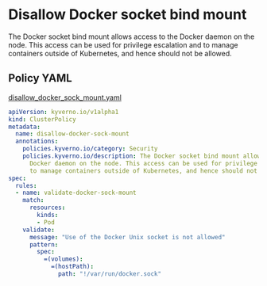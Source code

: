 # Disallow Docker socket bind mount

The Docker socket bind mount allows access to the 
Docker daemon on the node. This access can be used for privilege escalation and 
to manage containers outside of Kubernetes, and hence should not be allowed.  

## Policy YAML 

[disallow_docker_sock_mount.yaml](best_practices/disallow_docker_sock_mount.yaml) 

````yaml
apiVersion: kyverno.io/v1alpha1
kind: ClusterPolicy
metadata:
  name: disallow-docker-sock-mount
  annotations:
    policies.kyverno.io/category: Security
    policies.kyverno.io/description: The Docker socket bind mount allows access to the 
      Docker daemon on the node. This access can be used for privilege escalation and 
      to manage containers outside of Kubernetes, and hence should not be allowed.  
spec:
  rules:
  - name: validate-docker-sock-mount
    match:
      resources:
        kinds:
        - Pod
    validate:
      message: "Use of the Docker Unix socket is not allowed"
      pattern:
        spec:
          =(volumes):
            =(hostPath):
              path: "!/var/run/docker.sock"
````
